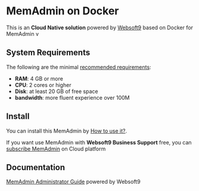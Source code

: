 # MemAdmin on Docker  

This is an **Cloud Native solution** powered by [Websoft9](https://www.websoft9.com) based on Docker for MemAdmin v

## System Requirements

The following are the minimal [recommended requirements](https://github.com/junstor/memadmin):

* **RAM**: 4 GB or more
* **CPU**: 2 cores or higher
* **Disk**: at least 20 GB of free space
* **bandwidth**: more fluent experience over 100M  

## Install

You can install this MemAdmin by [How to use it?](https://github.com/Websoft9/docker-library#how-to-use-it).   

If you want use MemAdmin with **Websoft9 Business Support** free, you can [subscribe MemAdmin](https://www.websoft9.com/apps) on Cloud platform

## Documentation

[MemAdmin Administrator Guide](https://support.websoft9.com/docs/memadmin) powered by Websoft9
